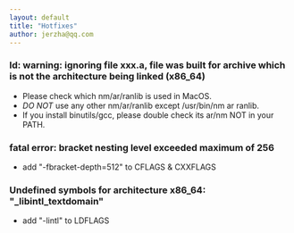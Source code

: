 ```yaml
---
layout: default
title: "Hotfixes"
author: jerzha@qq.com
---
```


### ld: warning: ignoring file xxx.a, file was built for archive which is not the architecture being linked (x86_64)

* Please check which nm/ar/ranlib is used in MacOS.
* *DO NOT* use any other nm/ar/ranlib except /usr/bin/nm ar ranlib.
* If you install binutils/gcc, please double check its ar/nm NOT in your PATH.

### fatal error: bracket nesting level exceeded maximum of 256

* add "-fbracket-depth=512" to CFLAGS & CXXFLAGS

### Undefined symbols for architecture x86_64: "_libintl_textdomain"

* add "-lintl" to LDFLAGS
